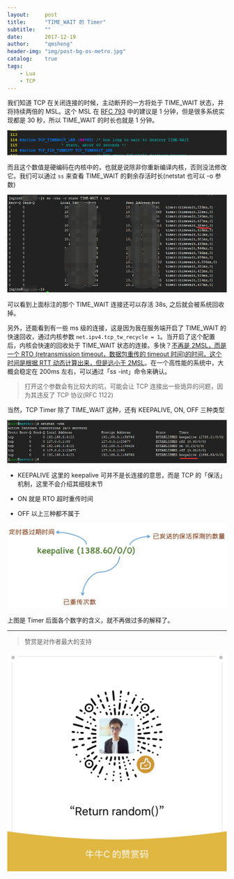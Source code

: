 ```yaml
---
layout:     post
title:      "TIME_WAIT 的 Timer"
subtitle:   ""
date:       2017-12-19
author:     "qmsheng"
header-img: "img/post-bg-os-metro.jpg"
catalog:    true
tags:
    - Lua
    - TCP
---
```


我们知道 TCP 在关闭连接的时候，主动断开的一方将处于 TIME_WAIT 状态，并将持续两倍的 MSL。这个 MSL 在 [RFC 793](https://tools.ietf.org/html/rfc793) 中的建议是 1 分钟，但是很多系统实现都是 30 秒，所以 TIME_WAIT 的时长也就是 1 分钟。

![](/img/in-post/TCP_TIMEWAIT_LEN.png)

而且这个数值是硬编码在内核中的，也就是说除非你重新编译内核，否则没法修改它。我们可以通过 `ss` 来查看 TIME_WAIT 的剩余存活时长(netstat 也可以 -o 参数)

![](/img/in-post/timewait_timer.png)

可以看到上面标注的那个 TIME_WAIT 连接还可以存活 38s, 之后就会被系统回收掉。

另外，还能看到有一些 ms 级的连接，这是因为我在服务端开启了 TIME_WAIT 的快速回收，通过内核参数 `net.ipv4.tcp_tw_recycle = 1`。当开启了这个配置后，内核会快速的回收处于 TIME_WAIT 状态的连接。多快？<u>不再是 2MSL，而是一个 RTO (retransmission timeout，数据包重传的 timeout 时间)的时间，这个时间是根据 RTT 动态计算出来，但是远小于 2MSL</u>。在一个高性能的系统中，大概会稳定在 200ms 左右，可以通过「ss -int」命令来确认。

> 打开这个参数会有比较大的坑，可能会让 TCP 连接出一些诡异的问题，因为其违反了 TCP 协议(RFC 1122)

当然，TCP Timer 除了 TIME_WAIT 这种，还有 KEEPALIVE, ON, OFF 三种类型

![](/img/in-post/tcp_timer.png)

- KEEPALIVE
  这里的 keepalive 可并不是长连接的意思，而是 TCP 的「保活」机制，这里不会介绍其细枝末节

- ON
  就是 RTO 超时重传时间

- OFF
  以上三种都不属于

![](/img/in-post/timer_subfields.png)

上图是 Timer 后面各个数字的含义，就不再做过多的解释了。

---

> 赞赏是对作者最大的支持

![](/img/wechat-bonus-qmsheng.JPG)
